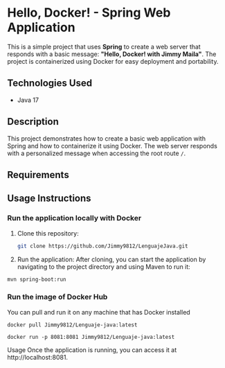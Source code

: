 
# Hello, Docker! - Spring Web Application

This is a simple project that uses **Spring** to create a web server that responds with a basic message: **"Hello, Docker! with Jimmy Maila"**. The project is containerized using Docker for easy deployment and portability.

## Technologies Used

- Java 17


## Description

This project demonstrates how to create a basic web application with Spring and how to containerize it using Docker. The web server responds with a personalized message when accessing the root route `/`.

## Requirements


## Usage Instructions

### Run the application locally with Docker

1. Clone this repository:

   ```bash
   git clone https://github.com/Jimmy9812/LenguajeJava.git
    ```
2. Run the application:
After cloning, you can start the application by navigating to the project directory and using Maven to run it:
```bash
mvn spring-boot:run
```
### Run the image of Docker Hub
You can pull and run it on any machine that has Docker installed
```
docker pull Jimmy9812/Lenguaje-java:latest

docker run -p 8081:8081 Jimmy9812/Lenguaje-java:latest
```
Usage
Once the application is running, you can access it at http://localhost:8081.
